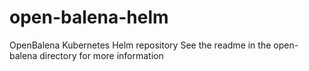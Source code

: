 # open-balena-helm
OpenBalena Kubernetes Helm repository
See the readme in the open-balena directory for more information